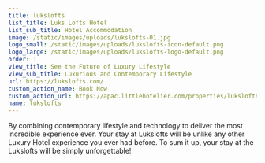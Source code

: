 ```yaml
---
title: lukslofts
list_title: Luks Lofts Hotel
list_sub_title: Hotel Accommodation
image: /static/images/uploads/lukslofts-01.jpg
logo_small: /static/images/uploads/lukslofts-icon-default.png
logo_large: /static/images/uploads/lukslofts-logo-default.png
order: 1
view_title: See the Future of Luxury Lifestyle
view_sub_title: Luxurious and Contemporary Lifestyle
url: https://lukslofts.com/
custom_action_name: Book Now
custom_action_url: https://apac.littlehotelier.com/properties/lukslofthoteldirect
name: lukslofts
---
```

By combining contemporary lifestyle and technology to deliver the most incredible experience ever. Your stay at Lukslofts will be unlike any other Luxury Hotel experience you ever had before. To sum it up, your stay at the Lukslofts will be simply unforgettable!
